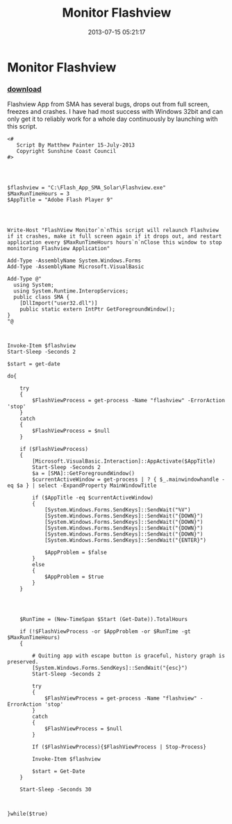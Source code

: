 ﻿---
pid:            4300
poster:         MatthewPainter
title:          Monitor Flashview
date:           2013-07-15 05:21:17
format:         posh
parent:         0
parent:         0

---

# Monitor Flashview

### [download](4300.ps1)

Flashview App from SMA has several bugs, drops out from full screen, freezes and crashes. I have had most success with Windows 32bit and can only get it to reliably work for a whole day continuously by launching with this script. 



```posh
<# 
   Script By Matthew Painter 15-July-2013
   Copyright Sunshine Coast Council
#>




$flashview = "C:\Flash_App_SMA_Solar\Flashview.exe"
$MaxRunTimeHours = 3
$AppTitle = "Adobe Flash Player 9"




Write-Host "FlashView Monitor`n`nThis script will relaunch Flashview if it crashes, make it full screen again if it drops out, and restart application every $MaxRunTimeHours hours`n`nClose this window to stop monitoring Flashview Application"

Add-Type -AssemblyName System.Windows.Forms
Add-Type -AssemblyName Microsoft.VisualBasic

Add-Type @"
  using System;
  using System.Runtime.InteropServices;
  public class SMA {
    [DllImport("user32.dll")]
    public static extern IntPtr GetForegroundWindow();
}
"@



Invoke-Item $flashview
Start-Sleep -Seconds 2

$start = get-date

do{

    try
    {
        $FlashViewProcess = get-process -Name "flashview" -ErrorAction 'stop'
    }
    catch
    {
        $FlashViewProcess = $null
    } 

    if ($FlashViewProcess)
    {
        [Microsoft.VisualBasic.Interaction]::AppActivate($AppTitle)
        Start-Sleep -Seconds 2
        $a = [SMA]::GetForegroundWindow()
        $currentActiveWindow = get-process | ? { $_.mainwindowhandle -eq $a } | select -ExpandProperty MainWindowTitle
        
        if ($AppTitle -eq $currentActiveWindow)
        {    
            [System.Windows.Forms.SendKeys]::SendWait("%V")
            [System.Windows.Forms.SendKeys]::SendWait("{DOWN}")
            [System.Windows.Forms.SendKeys]::SendWait("{DOWN}")
            [System.Windows.Forms.SendKeys]::SendWait("{DOWN}")
            [System.Windows.Forms.SendKeys]::SendWait("{DOWN}")
            [System.Windows.Forms.SendKeys]::SendWait("{ENTER}")

            $AppProblem = $false        
        } 
        else
        {
            $AppProblem = $true
        }
    } 
     

   

    $RunTime = (New-TimeSpan $Start (Get-Date)).TotalHours
    
    if (!$FlashViewProcess -or $AppProblem -or $RunTime -gt $MaxRunTimeHours)
    {    
        
        # Quiting app with escape button is graceful, history graph is preserved. 
        [System.Windows.Forms.SendKeys]::SendWait("{esc}")         
        Start-Sleep -Seconds 2
        
        try
        {
            $FlashViewProcess = get-process -Name "flashview" -ErrorAction 'stop'
        }
        catch
        {
            $FlashViewProcess = $null
        }       
        
        If ($FlashViewProcess){$FlashViewProcess | Stop-Process} 
        
        Invoke-Item $flashview 
        
        $start = Get-Date   
    }
    
    Start-Sleep -Seconds 30
    
    

}while($true)













```
